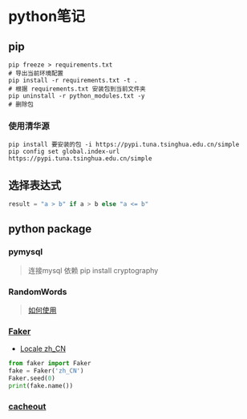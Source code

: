 # python笔记

## pip

```shell
pip freeze > requirements.txt
# 导出当前环境配置
pip install -r requirements.txt -t .
# 根据 requirements.txt 安装包到当前文件夹
pip uninstall -r python_modules.txt -y
# 删除包
```

### 使用清华源

```shell
pip install 要安装的包 -i https://pypi.tuna.tsinghua.edu.cn/simple
pip config set global.index-url https://pypi.tuna.tsinghua.edu.cn/simple
```

## 选择表达式

```Python
result = "a > b" if a > b else "a <= b"
```

## python package

### pymysql

> 连接mysql
> 依赖 pip install cryptography

### RandomWords

> [如何使用](https://randomwords.readthedocs.io/en/latest/how_to_use.html)

### [Faker](https://faker.readthedocs.io/en/master/)

- [Locale zh_CN](https://faker.readthedocs.io/en/master/locales/zh_CN.html#faker-providers-address)

```python
from faker import Faker
fake = Faker('zh_CN')
Faker.seed(0)
print(fake.name())
```

### [cacheout](https://cacheout.readthedocs.io/en/latest/)